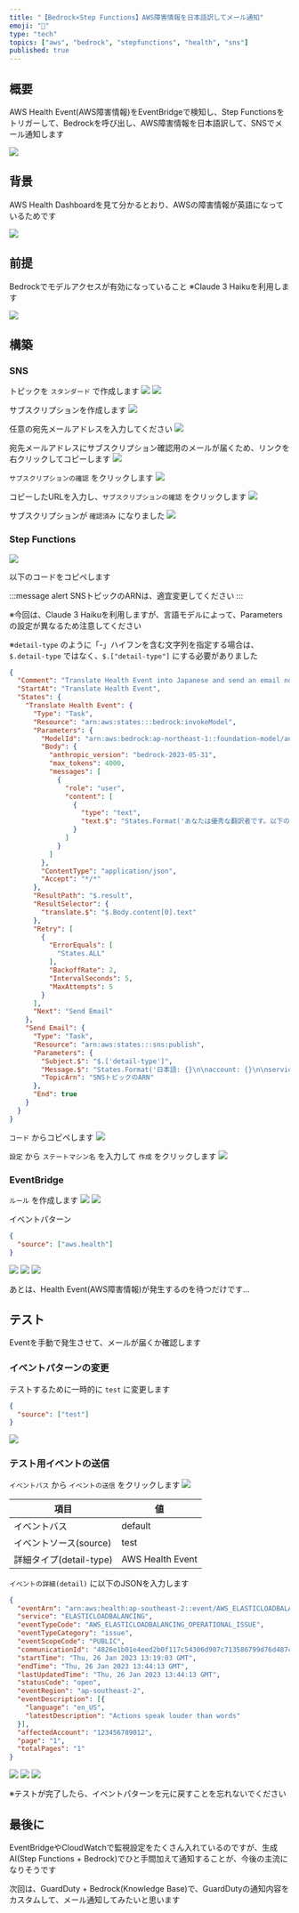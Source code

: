 ```yaml
---
title: "【Bedrock×Step Functions】AWS障害情報を日本語訳してメール通知"
emoji: "🦔"
type: "tech"
topics: ["aws", "bedrock", "stepfunctions", "health", "sns"]
published: true
---
```


## 概要

AWS Health Event(AWS障害情報)をEventBridgeで検知し、Step Functionsをトリガーして、Bedrockを呼び出し、AWS障害情報を日本語訳して、SNSでメール通知します

![](/images/20241117_aws-bedrock-stepfunctions/2.png)

## 背景

AWS Health Dashboardを見て分かるとおり、AWSの障害情報が英語になっているためです

![](/images/20241117_aws-bedrock-stepfunctions/1.png)

## 前提

Bedrockでモデルアクセスが有効になっていること
※Claude 3 Haikuを利用します

![](/images/20241117_aws-bedrock-stepfunctions/3.png)

## 構築

### SNS

トピックを `スタンダード` で作成します
![](/images/20241117_aws-bedrock-stepfunctions/4.png)
![](/images/20241117_aws-bedrock-stepfunctions/5.png)

サブスクリプションを作成します
![](/images/20241117_aws-bedrock-stepfunctions/6.png)

任意の宛先メールアドレスを入力してください
![](/images/20241117_aws-bedrock-stepfunctions/7.png)

宛先メールアドレスにサブスクリプション確認用のメールが届くため、リンクを右クリックしてコピーします
![](/images/20241117_aws-bedrock-stepfunctions/8.png)

`サブスクリプションの確認` をクリックします
![](/images/20241117_aws-bedrock-stepfunctions/900.png)

コピーしたURLを入力し、`サブスクリプションの確認` をクリックします
![](/images/20241117_aws-bedrock-stepfunctions/10.png)

サブスクリプションが `確認済み` になりました
![](/images/20241117_aws-bedrock-stepfunctions/1100.png)

### Step Functions

![](/images/20241117_aws-bedrock-stepfunctions/12.png)

以下のコードをコピペします

:::message alert
SNSトピックのARNは、適宜変更してください
:::

※今回は、Claude 3 Haikuを利用しますが、言語モデルによって、Parametersの設定が異なるため注意してください

※`detail-type` のように「-」ハイフンを含む文字列を指定する場合は、`$.detail-type` ではなく、`$.["detail-type"]` にする必要がありました

```json
{
  "Comment": "Translate Health Event into Japanese and send an email notification.",
  "StartAt": "Translate Health Event",
  "States": {
    "Translate Health Event": {
      "Type": "Task",
      "Resource": "arn:aws:states:::bedrock:invokeModel",
      "Parameters": {
        "ModelId": "arn:aws:bedrock:ap-northeast-1::foundation-model/anthropic.claude-3-haiku-20240307-v1:0",
        "Body": {
          "anthropic_version": "bedrock-2023-05-31",
          "max_tokens": 4000,
          "messages": [
            {
              "role": "user",
              "content": [
                {
                  "type": "text",
                  "text.$": "States.Format('あなたは優秀な翻訳者です。以下の英語の文章を適切な日本語に翻訳してください。日本語訳した内容のみ出力してください。\n\n英語:{}\n\n日本語:', $.detail.eventDescription[*].latestDescription)"
                }
              ]
            }
          ]
        },
        "ContentType": "application/json",
        "Accept": "*/*"
      },
      "ResultPath": "$.result",
      "ResultSelector": {
        "translate.$": "$.Body.content[0].text"
      },
      "Retry": [
        {
          "ErrorEquals": [
            "States.ALL"
          ],
          "BackoffRate": 2,
          "IntervalSeconds": 5,
          "MaxAttempts": 5
        }
      ],
      "Next": "Send Email"
    },
    "Send Email": {
      "Type": "Task",
      "Resource": "arn:aws:states:::sns:publish",
      "Parameters": {
        "Subject.$": "$.['detail-type']",
        "Message.$": "States.Format('日本語: {}\n\naccount: {}\n\nservice: {}\n\ntime: {}\n\nregion: {}\n\nresources: {}\n\neventScopeCode: {}\n\n英語: {}', $.result.translate, $.account, $.detail.service, $.time, $.region, $.resources, $.detail.eventScopeCode, $.detail.eventDescription[*].latestDescription)",
        "TopicArn": "SNSトピックのARN"
      },
      "End": true
    }
  }
}
```

`コード` からコピペします
![](/images/20241117_aws-bedrock-stepfunctions/13.png)

`設定` から `ステートマシン名` を入力して `作成` をクリックします
![](/images/20241117_aws-bedrock-stepfunctions/14.png)

### EventBridge

`ルール` を作成します
![](/images/20241117_aws-bedrock-stepfunctions/15.png)
![](/images/20241117_aws-bedrock-stepfunctions/16.png)

イベントパターン

```json
{
  "source": ["aws.health"]
}
```

![](/images/20241117_aws-bedrock-stepfunctions/17.png)
![](/images/20241117_aws-bedrock-stepfunctions/18.png)
![](/images/20241117_aws-bedrock-stepfunctions/19.png)

あとは、Health Event(AWS障害情報)が発生するのを待つだけです…

## テスト

Eventを手動で発生させて、メールが届くか確認します

### イベントパターンの変更

テストするために一時的に `test` に変更します

```json
{
  "source": ["test"]
}
```

![](/images/20241117_aws-bedrock-stepfunctions/20.png)

### テスト用イベントの送信

`イベントバス` から `イベントの送信` をクリックします
![](/images/20241117_aws-bedrock-stepfunctions/21.png)

| 項目                    | 値               |
| ----------------------- | ---------------- |
| イベントバス            | default          |
| イベントソース(source)  | test             |
| 詳細タイプ(detail-type) | AWS Health Event |

`イベントの詳細(detail)` に以下のJSONを入力します

```json
{
  "eventArn": "arn:aws:health:ap-southeast-2::event/AWS_ELASTICLOADBALANCING_API_ISSUE_90353408594353980",
  "service": "ELASTICLOADBALANCING",
  "eventTypeCode": "AWS_ELASTICLOADBALANCING_OPERATIONAL_ISSUE",
  "eventTypeCategory": "issue",
  "eventScopeCode": "PUBLIC",
  "communicationId": "4826e1b01e4eed2b0f117c54306d907c713586799d76d487c9132a40149ac107-1",
  "startTime": "Thu, 26 Jan 2023 13:19:03 GMT",
  "endTime": "Thu, 26 Jan 2023 13:44:13 GMT",
  "lastUpdatedTime": "Thu, 26 Jan 2023 13:44:13 GMT",
  "statusCode": "open",
  "eventRegion": "ap-southeast-2",
  "eventDescription": [{
    "language": "en_US",
    "latestDescription": "Actions speak louder than words"
  }],
  "affectedAccount": "123456789012",
  "page": "1",
  "totalPages": "1"
}
```

![](/images/20241117_aws-bedrock-stepfunctions/22.png)
![](/images/20241117_aws-bedrock-stepfunctions/23.png)
![](/images/20241117_aws-bedrock-stepfunctions/24.png)

※テストが完了したら、イベントパターンを元に戻すことを忘れないでください

## 最後に

EventBridgeやCloudWatchで監視設定をたくさん入れているのですが、生成AI(Step Functions + Bedrock)でひと手間加えて通知することが、今後の主流になりそうです

次回は、GuardDuty + Bedrock(Knowledge Base)で、GuardDutyの通知内容をカスタムして、メール通知してみたいと思います
